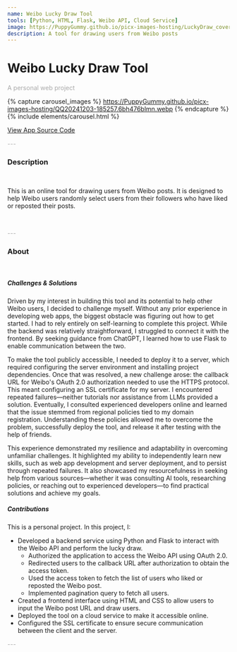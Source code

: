 ```yaml
---
name: Weibo Lucky Draw Tool
tools: [Python, HTML, Flask, Weibo API, Cloud Service]
image: https://PuppyGummy.github.io/picx-images-hosting/LuckyDraw_cover.6bh45nd9km.webp
description: A tool for drawing users from Weibo posts
---
```


# Weibo Lucky Draw Tool

<p style="color:DarkGrey">
A personal web project
</p>

{% capture carousel_images %}
https://PuppyGummy.github.io/picx-images-hosting/QQ20241203-185257.6bh476blmn.webp
{% endcapture %}
{% include elements/carousel.html %}

<div class="d-flex w-100 gap-2">
  <!-- Button 1: View Demo -->
  <a class="m-1 btn btn-primary flex-grow-1" href="https://luckydrawtool.online">
    View App
  </a>

  <!-- Button 2: Code -->
  <a class="m-1 btn btn-secondary flex-grow-1" href="https://github.com/PuppyGummy/WeiboLuckyDrawTool">
    Source Code
  </a>
</div>

<p class="text-center" style="color:DarkGrey">
---
</p>

<h3 class="text-center"> 
Description
</h3>
<br>

This is an online tool for drawing users from Weibo posts. It is designed to help Weibo users randomly select users from their followers who have liked or reposted their posts.

<br>

<p class="text-center" style="color:DarkGrey">
---
</p>

<h3 class="text-center">
About
</h3>
<br>

##### Challenges & Solutions

Driven by my interest in building this tool and its potential to help other Weibo users, I decided to challenge myself. Without any prior experience in developing web apps, the biggest obstacle was figuring out how to get started. I had to rely entirely on self-learning to complete this project. While the backend was relatively straightforward, I struggled to connect it with the frontend. By seeking guidance from ChatGPT, I learned how to use Flask to enable communication between the two.  

To make the tool publicly accessible, I needed to deploy it to a server, which required configuring the server environment and installing project dependencies. Once that was resolved, a new challenge arose: the callback URL for Weibo's OAuth 2.0 authorization needed to use the HTTPS protocol. This meant configuring an SSL certificate for my server. I encountered repeated failures—neither tutorials nor assistance from LLMs provided a solution. Eventually, I consulted experienced developers online and learned that the issue stemmed from regional policies tied to my domain registration. Understanding these policies allowed me to overcome the problem, successfully deploy the tool, and release it after testing with the help of friends.

This experience demonstrated my resilience and adaptability in overcoming unfamiliar challenges. It highlighted my ability to independently learn new skills, such as web app development and server deployment, and to persist through repeated failures. It also showcased my resourcefulness in seeking help from various sources—whether it was consulting AI tools, researching policies, or reaching out to experienced developers—to find practical solutions and achieve my goals.

##### Contributions

This is a personal project. In this project, I:
- Developed a backend service using Python and Flask to interact with the Weibo API and perform the lucky draw.
  - Authorized the application to access the Weibo API using OAuth 2.0.
  - Redirected users to the callback URL after authorization to obtain the access token.
  - Used the access token to fetch the list of users who liked or reposted the Weibo post.
  - Implemented pagination query to fetch all users.
- Created a frontend interface using HTML and CSS to allow users to input the Weibo post URL and draw users.
- Deployed the tool on a cloud service to make it accessible online.
- Configured the SSL certificate to ensure secure communication between the client and the server.

<p class="text-center" style="color:DarkGrey">
---
</p>